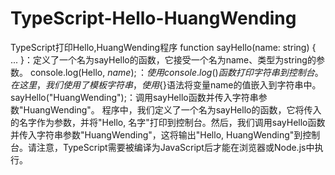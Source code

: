 # TypeScript-Hello-HuangWending
TypeScript打印Hello,HuangWending程序
function sayHello(name: string) { ... }：定义了一个名为sayHello的函数，它接受一个名为name、类型为string的参数。
console.log(Hello, ${name});：使用console.log()函数打印字符串到控制台。在这里，我们使用了模板字符串，使用${}语法将变量name的值嵌入到字符串中。
sayHello("HuangWending");：调用sayHello函数并传入字符串参数"HuangWending"。
程序中，我们定义了一个名为sayHello的函数，它将传入的名字作为参数，并将"Hello, 名字"打印到控制台。然后，我们调用sayHello函数并传入字符串参数"HuangWending"，这将输出"Hello, HuangWending"到控制台。请注意，TypeScript需要被编译为JavaScript后才能在浏览器或Node.js中执行。
